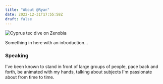 ```yaml
---
title: "About @Ryan"
date: 2022-12-31T17:55:58Z
draft: false
---
```


<div class="img__about">
    <img src="/IMG-0267.JPG" alt="Cyprus tec dive on Zenobia">
</div>

Something in here with an introduction...

### Speaking

I've been known to stand in front of large groups of people, pace back and forth, be animated with my hands, talking about subjects I'm passionate about from time to time.